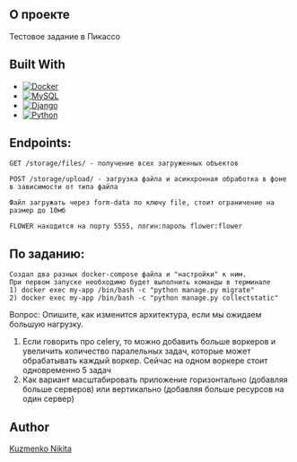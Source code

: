 ## О проекте

Тестовое задание в Пикассо


## Built With

* [![Docker][docker.com]][Docker-url]
* [![MySQL][mysql.org]][mysql-url]
* [![Django][djangoproject.com]][Django-url]
* [![Python][Python.org]][Python-url]


## Endpoints:

    GET /storage/files/ - получение всех загруженных объектов

    POST /storage/upload/ - загрузка файла и асинхронная обработка в фоне в зависимости от типа файла
    
    Файл загружать через form-data по ключу file, стоит ограничение на размер до 10мб

    FLOWER находится на порту 5555, логин:пароль flower:flower


## По заданию:
    Создал два разных docker-compose файла и "настройки" к ним.
    При первом запуске необходимо будет выполнить команды в терминале
    1) docker exec my-app /bin/bash -c "python manage.py migrate"
    2) docker exec my-app /bin/bash -c "python manage.py collectstatic"

Вопрос: Опишите, как изменится архитектура, если мы ожидаем большую нагрузку.</p>
1) Если говорить про celery, то можно добавить больше воркеров и увеличить количество паралельных
задач, которые может обрабатывать каждый воркер. Сейчас на одном воркере стоит одновременно 5 задач
2) Как вариант масштабировать приложение горизонтально (добавляя больше серверов) или вертикально (добавляя больше ресурсов на один сервер)

    

## Author
[Kuzmenko Nikita](https://github.com/Arahit0gami)


<!-- MARKDOWN LINKS & IMAGES -->
<!-- https://www.markdownguide.org/basic-syntax/#reference-style-links -->
[djangoproject.com]: https://img.shields.io/badge/Django-4.2.6-green?style=plastic&logo=Django
[Django-url]: https://www.djangoproject.com/
[Python.org]: https://img.shields.io/badge/Python-3.11.0-green?style=plastic&logo=python
[Python-url]: https://python.org
[mysql.org]: https://img.shields.io/badge/MySQL-latest-green?style=plastic&logo=MySQL
[mysql-url]: https://www.mysql.com/
[docker.com]: https://img.shields.io/badge/Docker--compose-3.8-green?style=plastic&logo=docker
[Docker-url]: https://docker.com

